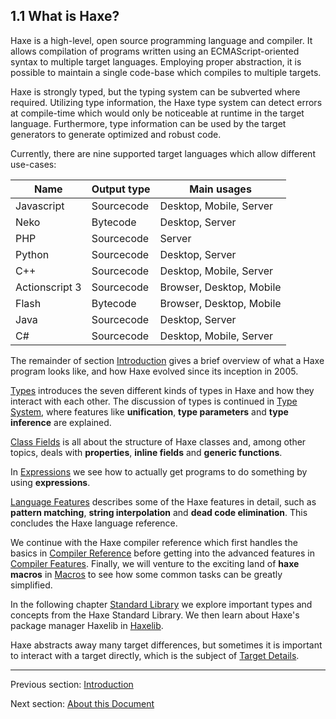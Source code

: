 ## 1.1 What is Haxe?

Haxe is a high-level, open source programming language and compiler. It allows compilation of programs written using an ECMAScript-oriented syntax to multiple target languages. Employing proper abstraction, it is possible to maintain a single code-base which compiles to multiple targets.

Haxe is strongly typed, but the typing system can be subverted where required. Utilizing type information, the Haxe type system can detect errors at compile-time which would only be noticeable at runtime in the target language. Furthermore, type information can be used by the target generators to generate optimized and robust code.

Currently, there are nine supported target languages which allow different use-cases:


Name  | Output type  | Main usages 
 --- | --- | ---
Javascript  | Sourcecode  | Desktop, Mobile, Server 
Neko  | Bytecode  | Desktop, Server 
PHP  | Sourcecode  | Server 
Python  | Sourcecode  | Desktop, Server 
C++  | Sourcecode  | Desktop, Mobile, Server 
Actionscript 3  | Sourcecode  | Browser, Desktop, Mobile 
Flash  | Bytecode  | Browser, Desktop, Mobile 
 Java  | Sourcecode  | Desktop, Server 
C#  | Sourcecode  | Desktop, Mobile, Server 
 

The remainder of section [Introduction](introduction.md) gives a brief overview of what a Haxe program looks like, and how Haxe evolved since its inception in 2005.

[Types](types.md) introduces the seven different kinds of types in Haxe and how they interact with each other. The discussion of types is continued in [Type System](type-system.md), where features like **unification**, **type parameters** and **type inference** are explained.

[Class Fields](class-field.md) is all about the structure of Haxe classes and, among other topics, deals with **properties**, **inline fields** and **generic functions**.

In [Expressions](expression.md) we see how to actually get programs to do something by using **expressions**.

[Language Features](lf.md) describes some of the Haxe features in detail, such as **pattern matching**, **string interpolation** and **dead code elimination**. This concludes the Haxe language reference.

We continue with the Haxe compiler reference which first handles the basics in [Compiler Reference](#) before getting into the advanced features in [Compiler Features](cr-features.md). Finally, we will venture to the exciting land of **haxe macros** in [Macros](macro.md) to see how some common tasks can be greatly simplified.

In the following chapter [Standard Library](std.md) we explore important types and concepts from the Haxe Standard Library. We then learn about Haxe's package manager Haxelib in [Haxelib](haxelib.md).

Haxe abstracts away many target differences, but sometimes it is important to interact with a target directly, which is the subject of [Target Details](#).

---

Previous section: [Introduction](introduction.md)

Next section: [About this Document](introduction-about-this-document.md)